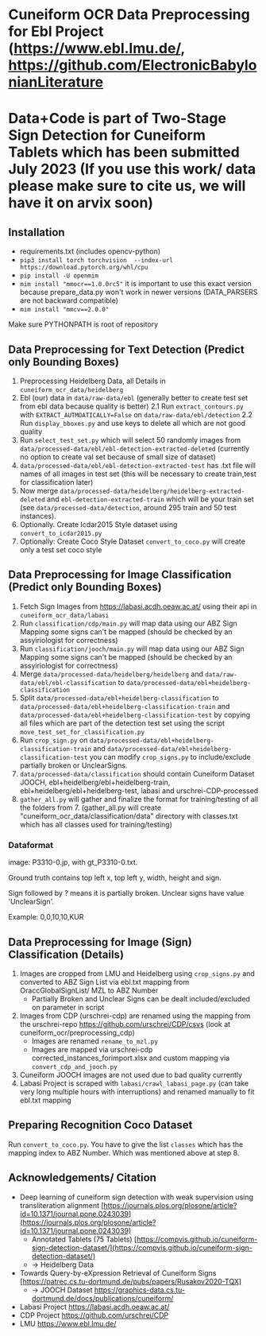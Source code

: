 # Cuneiform OCR Data Preprocessing for Ebl Project (https://www.ebl.lmu.de/, https://github.com/ElectronicBabylonianLiterature
# Data+Code is part of **Two-Stage Sign Detection for Cuneiform Tablets** which has been submitted July 2023 (If you use this work/ data please make sure to cite us, we will have it on arvix soon)


## Installation
* requirements.txt (includes opencv-python)
* `pip3 install torch torchvision  --index-url https://download.pytorch.org/whl/cpu`
* `pip install -U openmim`
* `mim install "mmocr==1.0.0rc5"`  it is important to use this exact version because prepare_data.py won't work in newer versions (DATA_PARSERS are not backward compatible)
* `mim install "mmcv==2.0.0"`

Make sure PYTHONPATH is root of repository

## Data Preprocessing for Text Detection (Predict only Bounding Boxes)
1. Preprocessing Heidelberg Data, all Details in `cuneiform_ocr_data/heidelberg`
2. Ebl (our) data in `data/raw-data/ebl` (generally better to create test set from ebl data because quality is better)
	2.1 Run `extract_contours.py` with `EXTRACT_AUTMOATICALLY=False` on `data/raw-data/ebl/detection`
	2.2 Run `display_bboxes.py` and use keys to delete all which are not good quality
3. Run `select_test_set.py` which will select 50 randomly images from `data/processed-data/ebl/ebl-detection-extracted-deleted` (currently no option to create val set because of small size of dataset)
4. `data/processed-data/ebl/ebl-detection-extracted-test` has .txt file will names of all images in test set (this will be necessary to create train,test for classification later)
4. Now merge `data/processed-data/heidelberg/heidelberg-extracted-deleted` and `ebl-detection-extracted-train` which will be your train set (see `data/processed-data/detection`, around 295 train and 50 test instances).
5. Optionally. Create Icdar2015 Style dataset using `convert_to_icdar2015.py`
6. Optionally: Create Coco Style Dataset  `convert_to_coco.py` will create only a test set coco style


## Data Preprocessing for Image Classification (Predict only Bounding Boxes)

1. Fetch Sign Images from https://labasi.acdh.oeaw.ac.at/ using their api in `cuneiform_ocr_data/labasi`
2. Run `classification/cdp/main.py` will map data using our ABZ Sign Mapping some signs can't be mapped (should be checked by an assyiriologist for correctness)
3. Run `classification/jooch/main.py` will map data using our ABZ Sign Mapping some signs can't be mapped (should be checked by an assyiriologist for correctness)
4. Merge `data/processed-data/heidelberg/heidelberg` and `data/raw-data/ebl/ebl-classification` to `data/processed-data/ebl+heidelberg-classification`
5. Split `data/processed-data/ebl+heidelberg-classification` to `data/processed-data/ebl+heidelberg-classification-train` and `data/processed-data/ebl+heidelberg-classification-test` by copying all files which are part of the detection test set using the script `move_test_set_for_classification.py`
6. Run `crop_sign.py` on `data/processed-data/ebl+heidelberg-classification-train` and `data/processed-data/ebl+heidelberg-classification-test` you can modify `crop_signs.py` to include/exclude partially broken or UnclearSigns.
7. `data/processed-data/classification` should contain Cuneiform Dataset JOOCH, ebl+heidelberg/ebl+heidelberg-train, ebl+heidelberg/ebl+heidelberg-test, labasi and urschrei-CDP-processed
8. `gather_all.py` will gather and finalize the format for training/testing of all the folders from 7. (gather_all.py will create "cuneiform_ocr_data/classification/data" directory with classes.txt which has all classes used for training/testing)

### Dataformat
image: P3310-0.jp, with gt_P3310-0.txt.

Ground truth contains top left x, top left y, width, height and sign.

Sign followed by ? means it is partially broken. Unclear signs have value 'UnclearSign'.

Example: 0,0,10,10,KUR

## Data Preprocessing for Image (Sign) Classification (Details)
1. Images are cropped from LMU and Heidelberg using `crop_signs.py` and converted to ABZ Sign List via ebl.txt mapping from OraccGlobalSignList/ MZL to ABZ Number
   - Partially Broken and Unclear Signs can be dealt included/excluded on parameter in script
2. Images from CDP (urschrei-cdp) are renamed using the mapping from the urschrei-repo https://github.com/urschrei/CDP/csvs (look at cuneiform_ocr/preprocessing_cdp)
   - Images are renamed `rename_to_mzl.py`
   - Images are mapped via urschrei-cdp corrected_instances_forimport.xlsx and custom mapping via `convert_cdp_and_jooch.py`
3. Cuneiform JOOCH images are not used due to bad quality currently
4. Labasi Project is scraped with `labasi/crawl_labasi_page.py` (can take very long multiple hours with interruptions) and renamed manually to fit ebl.txt mapping


## Preparing Recognition Coco Dataset
Run `convert_to_coco.py`. You have to give the list `classes` which has the mapping index to ABZ Number. Which was mentioned above at step 8.


## Acknowledgements/ Citation
- Deep learning of cuneiform sign detection with weak supervision using transliteration alignment [https://journals.plos.org/plosone/article?id=10.1371/journal.pone.0243039](https://journals.plos.org/plosone/article?id=10.1371/journal.pone.0243039)
  - Annotated Tablets (75 Tablets) [https://compvis.github.io/cuneiform-sign-detection-dataset/](https://compvis.github.io/cuneiform-sign-detection-dataset/)
  - -> Heidelberg Data
- Towards Query-by-eXpression Retrieval of Cuneiform Signs [https://patrec.cs.tu-dortmund.de/pubs/papers/Rusakov2020-TQX]
  - -> JOOCH Dataset https://graphics-data.cs.tu-dortmund.de/docs/publications/cuneiform/
- Labasi Project https://labasi.acdh.oeaw.ac.at/
- CDP Project https://github.com/urschrei/CDP
- LMU https://www.ebl.lmu.de/

